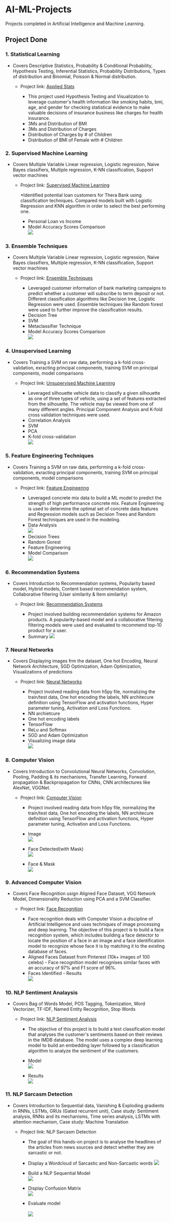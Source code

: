 # AI-ML-Projects
Projects completed in Artificial Intelligence and Machine Learning.
## Project Done
### 1. Statistical Learning
* Covers Descriptive Statistics, Probability & Conditional Probability, Hypothesis Testing, Inferential Statistics, Probability Distributions, Types of distribution and Binomial, Poisson & Normal distribution.

    * Project link: [Applied Stats](https://github.com/vvenkatac/AI-ML-Projects/tree/main/01_Applied_Stats)  

      * This project used Hypothesis Testing and Visualization to leverage customer's health information like smoking habits, bmi, age, and gender for checking statistical     evidence to make valuable decisions of insurance business like charges for health insurance.
      * 3Ms and Distribution of BMI
      * 3Ms and Distribution of Charges
      * Distribution of Charges by # of Children
      * Distribution of BMI of Female with # Children
      
### 2. Supervised Machine Learning
* Covers Multiple Variable Linear regression, Logistic regression, Naive Bayes classifiers, Multiple regression, K-NN classification, Support vector machines

    * Project link: [Supervised Machine Learning](https://github.com/vvenkatac/AI-ML-Projects/tree/main/02_Supervised%20Machine%20Learning)
    
         *Identified potential loan customers for Thera Bank using classification techniques. Compared models built with Logistic Regression and KNN algorithm in order to select   the best performing one.
         * Personal Loan vs Income
         * Model Accuracy Scores Comparison <br>
         ![](Images_Main/SL_Image.png)
         
### 3. Ensemble Techniques
* Covers Multiple Variable Linear regression, Logistic regression, Naive Bayes classifiers, Multiple regression, K-NN classification, Support vector machines

    * Project link: [Ensemble Techniques](https://github.com/vvenkatac/AI-ML-Projects/tree/main/03_Ensemble_Techniques)
    
         * Leveraged customer information of bank marketing campaigns to predict whether a customer will subscribe to term deposit or not. Different classification algorithms like Decision tree, Logistic Regression were used. Ensemble techniques like Random forest were used to further improve the classification results.
         * Decision Tree 
         * SVM 
         * Metaclassifier Technique 
         * Model Accuracy Scores Comparison <br>
         ![](Images_Main/Ensemble_Image.PNG)
         
### 4. Unsupervised Learning
* Covers Training a SVM on raw data, performing a k-fold cross-validation, exracting principal components, training SVM on principal components, model comparisons 

    * Project link: [Unsupervised Machine Learning](https://github.com/vvenkatac/AI-ML-Projects/tree/main/04_Unsupervised_Learning)
         
         * Leveraged silhouette vehicle data to  classify a given silhouette as one of three types of vehicle, using a set of features extracted from the silhouette. The vehicle may be viewed from one of many different angles. Principal Component Analysis and K-fold cross validation techniques were used.
         * Correlation Analysis
         * SVM 
         * PCA 
         * K-fold cross-validation <br>
         ![](Images_Main/USL_Image.PNG)
         
 ### 5. Feature Engineering Techniques
* Covers Training a SVM on raw data, performing a k-fold cross-validation, exracting principal components, training SVM on principal components, model comparisons 

    * Project link: [Feature Engineering](https://github.com/vvenkatac/AI-ML-Projects/tree/main/05_Featurization%2C%20Model%20Selection%20%26%20Tuning)
         
         * Leveraged concrete mix data to build a ML model to predict the strength of high performance concrete mix. Feature Engineering is used to determine the optimal set of concrete data features and Regression models such as Decision Trees and Random Forest techniques are used in the  modeling. 
         * Data Analysis <br>
         ![](Images_Main/fmst_Image1.PNG) <br>
         * Decision Trees
         * Random Gorest
         * Feature Engineering 
         * Model Comparison <br>
         ![](Images_Main/fmst_Image2.PNG) 
 
### 6. Recommendation Systems
* Covers Introduction to Recommendation systems, Popularity based model, Hybrid models, Content based recommendation system, Collaborative filtering (User similarity & Item similarity)

     * Project link: [Recommendation Systems](https://github.com/vvenkatac/AI-ML-Projects/tree/main/06_Recommendation_Systems)
      
         * Project involved building recommendation systems for Amazon products. A popularity-based model and a collaborative filtering filtering models were used and evaluated to recommend top-10 product for a user.
         * Summary 
         ![](Images_Main/Recommend_Image.PNG)       
         
### 7. Neural Networks
* Covers Displaying images frm the dataset, One hot Encoding, Neural Network Architecture, SGD Optimization, Adam Optimization, Visualizations of predictions  

     * Project link: [Neural Networks](https://github.com/vvenkatac/AI-ML-Projects/tree/main/07_Neural%20Networks)
      
         * Project involved reading data from h5py file, normalizing the train/test data, One hot encoding the labels, NN architecure definition using TensorFlow and activation functions, Hyper parameter tuning, Activation and Loss Functions.
         * NN archietcure
         * One hot encoding labels
         * TensorFlow
         * ReLu and Softmax
         * SGD and Adam Optimization
         * Visualizing image data <br>
         ![](Images_Main/NN_Image.PNG)       

### 8. Computer Vision 
* Covers Introduction to Convolutional Neural Networks, Convolution, Pooling, Padding & its mechanisms, Transfer Learning, Forward propagation & Backpropagation for CNNs, CNN architectures like AlexNet, VGGNet.

   * Project link: [Computer Vision](https://github.com/vvenkatac/AI-ML-Projects/tree/main/08_Computer%20Vision)
   
      * Project involved reading data from h5py file, normalizing the train/test data, One hot encoding the labels, NN architecure definition using TensorFlow and activation functions, Hyper parameter tuning, Activation and Loss Functions.
      * Image  
      ![](Images_Main/CV_Image1.PNG)   
      
      * Face Detected(with Mask)   
      ![](Images_Main/CV_Image2.PNG)   
      
      * Face & Mask <br>
      ![](Images_Main/CV_Image3.PNG)
         
### 9. Advanced Computer Vision 
* Covers Face Recognition usign Aligned Face Dataset, VGG Network Model, Dimensionality Reduction using PCA and a SVM Classifier.

   * Project link: [Face Recognition](https://github.com/vvenkatac/AI-ML-Projects/tree/main/09_Advanced%20Computer%20Vision)
   
      * Face recognition deals with Computer Vision a discipline of Artificial Intelligence and uses techniques of image processing and deep learning. The objective of this project is to build a face recognition system, which includes building a face detector to locate the position of a face in an image and a face identification model to recognize whose face it is by matching it to the existing database of faces.
      * Aligned Faces Dataset from Pinterest (10k+ images of 100 celebs) - Face recognition model recognises similar faces with an accuracy of 97% and F1 score of 96%.
      * Faces Identified - Results <br>
      ![](Images_Main/ACV_Image.PNG)

### 10. NLP Sentiment Analaysis
* Covers Bag of Words Model, POS Tagging, Tokenization, Word Vectorizer, TF-IDF, Named Entity Recognition, Stop Words

   * Project link: [NLP Sentiment Analysis](https://github.com/vvenkatac/AI-ML-Projects/tree/main/10_NLP_Sentiment_Analysis)

      * The objective of this project is to build a text classification model that analyses the customer's sentiments based on their reviews in the IMDB database. The model uses a complex deep learning model to build an embedding layer followed by a classification algorithm to analyze the sentiment of the customers.
      * Model <br>
      ![](Images_Main/NLP1_Image1.PNG)
     
      * Results <br>
      ![](Images_Main/NLP1_Image2.PNG)
 
### 11. NLP Sarcasm Detection
* Covers Introduction to Sequential data, Vanishing & Exploding gradients in RNNs, LSTMs, GRUs (Gated recurrent unit), Case study: Sentiment analysis, RNNs and its mechanisms, Time series analysis, LSTMs with attention mechanism, Case study: Machine Translation

   * Project link: NLP Sarcasm Detection 
   
      * The goal of this hands-on project is to analyse the headlines of the articles from news sources and detect whether they are sarcastic or not.<br>
      
      * Display a Wordcloud of Sarcastic and Non-Sarcastic words
      ![](Images_Main/NLP2_Image1.PNG) 
      
      * Build a NLP Sequential Model <br>
      ![](Images_Main/NLP2_Image2.PNG)
      
      * Display Confusion Matrix <br>
      ![](Images_Main/NLP2_Image3.PNG)

      * Evaluate model <br>      
      ![](Images_Main/NLP2_Image4.PNG)
